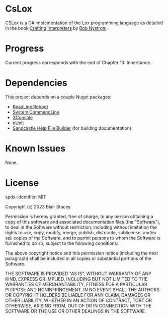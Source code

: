 # CsLox

CSLox is a C# implementation of the Lox programming language as detailed in the book [Crafting Interpreters](https://craftinginterpreters.com) by [Bob Nystrom](https://journal.stuffwithstuff.com/).

# Progress

Current progress corresponds with the end of Chapter 13: Inheritance.

# Dependencies

This project depends on a couple Nuget packages:

- [ReadLine.Reboot](https://www.nuget.org/packages/ReadLine.Reboot)
- [System.CommandLine](https://www.nuget.org/packages/System.CommandLine)
- [XConsole](https://www.nuget.org/packages/XConsole)
- [nUnit](https://www.nuget.org/packages/NUnit)
- [Sandcastle Help File Builder](https://github.com/EWSoftware/SHFB) (for building documentation).

# Known Issues

None.

# License

spdx-identifier: MIT

Copyright (c) 2023 Blair Stacey

Permission is hereby granted, free of charge, to any person obtaining a copy of this software and associated documentation files (the "Software"), to deal in the Software without restriction, including without limitation the rights to use, copy, modify, merge, publish, distribute, sublicense, and/or sell copies of the Software, and to permit persons to whom the Software is furnished to do so, subject to the following conditions:

The above copyright notice and this permission notice (including the next paragraph) shall be included in all copies or substantial portions of the Software.

THE SOFTWARE IS PROVIDED "AS IS", WITHOUT WARRANTY OF ANY KIND, EXPRESS OR IMPLIED, INCLUDING BUT NOT LIMITED TO THE WARRANTIES OF MERCHANTABILITY, FITNESS FOR A PARTICULAR PURPOSE AND NONINFRINGEMENT. IN NO EVENT SHALL THE AUTHORS OR COPYRIGHT HOLDERS BE LIABLE FOR ANY CLAIM, DAMAGES OR OTHER LIABILITY, WHETHER IN AN ACTION OF CONTRACT, TORT OR OTHERWISE, ARISING FROM, OUT OF OR IN CONNECTION WITH THE SOFTWARE OR THE USE OR OTHER DEALINGS IN THE SOFTWARE.
